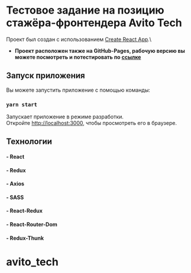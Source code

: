 # Тестовое задание на позицию стажёра-фронтендера Avito Tech

Проект был создан с использованием [Create React App](https://github.com/facebook/create-react-app).\
- **Проект расположен также на GitHub-Pages, рабочую версию вы можете посмотреть и потестировать по [ссылке](https://ptprt5m.github.io/avito_tech/#/)**

## Запуск приложения

Вы можете запустить приложение с помощью команды:

### `yarn start`

Запускает приложение в режиме разработки.\
Откройте [http://localhost:3000](http://localhost:3000), чтобы просмотреть его в браузере.

## Технологии

#### - React
#### - Redux
#### - Axios
#### - SASS
#### - React-Redux
#### - React-Router-Dom
#### - Redux-Thunk

# avito_tech

